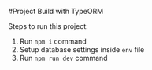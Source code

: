 #Project Build with TypeORM

Steps to run this project:

1. Run `npm i` command
2. Setup database settings inside `env` file
3. Run `npm run dev` command
